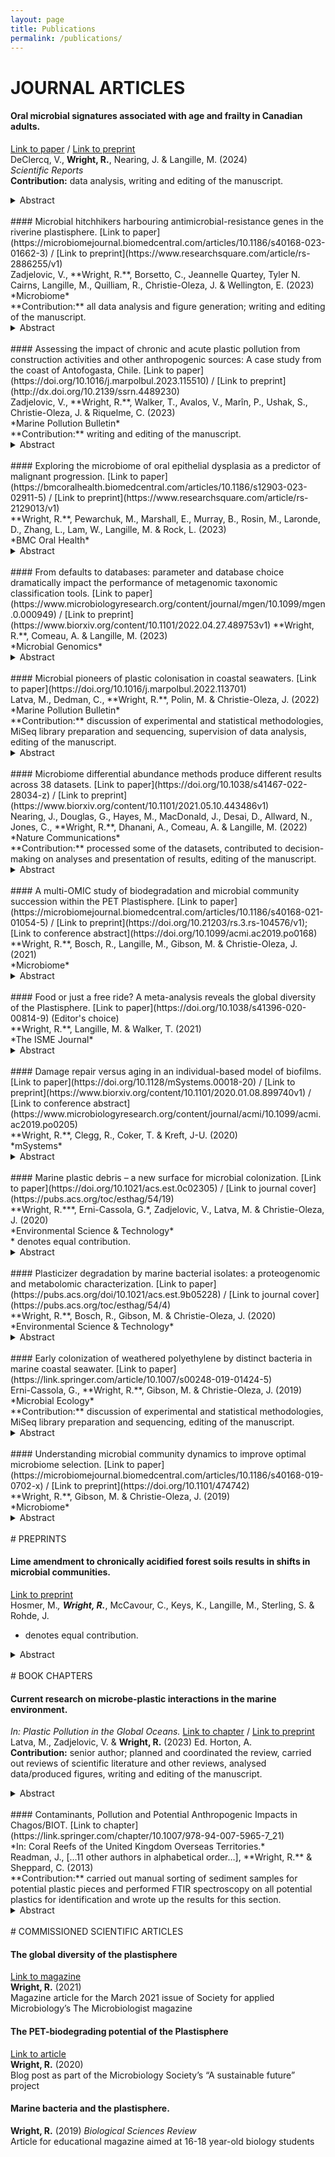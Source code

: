 ```yaml
---
layout: page
title: Publications
permalink: /publications/
---
```


# JOURNAL ARTICLES

#### Oral microbial signatures associated with age and frailty in Canadian adults.
[Link to paper](https://doi.org/10.1038/s41598-024-60409-8) / [Link to preprint](https://www.researchsquare.com/article/rs-3760138/v1)<br>
DeClercq, V., **Wright, R.**, Nearing, J. & Langille, M. (2024)<br>
*Scientific Reports* <br>
**Contribution:** data analysis, writing and editing of the manuscript.<br>
<details>
  <summary>Abstract</summary>
  This study aimed to assess the association between the oral microbiome, age, and frailty. Data and saliva samples were obtained from male and female participants aged 35–70 years (n = 1357). Saliva samples were analysed by 16S rRNA gene sequencing and differences in microbial diversity and community compositions were examined in relation to chronological age and the frailty index (FI). Most alpha diversity measures (Richness, Shannon Diversity, Faith’s Phylogenetic Diversity) showed an inverse association with frailty, whereas a positive association was observed with age and Shannon Diversity and Evenness. A further sex-stratified analysis revealed differences in measures of microbial diversity and composition. Multiple genera were detected as significantly differentially abundant with increasing frailty and age by at least two methods. With age, the relative abundance of Veillonella was reduced in both males and females, whereas increases in Corynebacterium appeared specific to males and Aggregatibacter, Fusobacterium, Neisseria, Stomatobaculum, and Porphyromonas specific to females. Beta diversity was significantly associated with multiple mental health components of the FI. This study shows age and frailty are differentially associated with measures of microbial diversity and composition, suggesting the oral microbiome may be a useful indicator of increased risk of frailty or a potential target for improving health in ageing adults.
</details>
<br>
#### Microbial hitchhikers harbouring antimicrobial-resistance genes in the riverine plastisphere.
[Link to paper](https://microbiomejournal.biomedcentral.com/articles/10.1186/s40168-023-01662-3) / [Link to preprint](https://www.researchsquare.com/article/rs-2886255/v1)<br>
Zadjelovic, V., **Wright, R.**, Borsetto, C., Jeannelle Quartey, Tyler N. Cairns, Langille, M., Quilliam, R., Christie-Oleza, J. & Wellington, E. (2023)<br>
*Microbiome*<br>
**Contribution:** all data analysis and figure generation; writing and editing of the manuscript.<br>
<details>
<summary>Abstract</summary>
<b>Background</b><br>
The widespread nature of plastic pollution has given rise to wide scientific and social concern regarding the capacity of these materials to serve as vectors for pathogenic bacteria and reservoirs for Antimicrobial Resistance Genes (ARG). In- and ex-situ incubations were used to characterise the riverine plastisphere taxonomically and functionally in order to determine whether antibiotics within the water influenced the ARG profiles in these microbiomes and how these compared to those on natural surfaces such as wood and their planktonic counterparts.<br>
<br>
<b>Results</b><br>
We show that plastics support a taxonomically distinct microbiome containing potential pathogens and ARGs. While the plastisphere was similar to those biofilms that grew on wood, they were distinct from the surrounding water microbiome. Hence, whilst potential opportunistic pathogens (i.e. Pseudomonas aeruginosa, Acinetobacter and Aeromonas) and ARG subtypes (i.e. those that confer resistance to macrolides/lincosamides, rifamycin, sulfonamides, disinfecting agents and glycopeptides) were predominant in all surface-related microbiomes, especially on weathered plastics, a completely different set of potential pathogens (i.e. Escherichia, Salmonella, Klebsiella and Streptococcus) and ARGs (i.e. aminoglycosides, tetracycline, aminocoumarin, fluoroquinolones, nitroimidazole, oxazolidinone and fosfomycin) dominated in the planktonic compartment. Our genome-centric analysis allowed the assembly of 215 Metagenome Assembled Genomes (MAGs), linking ARGs and other virulence-related genes to their host. Interestingly, a MAG belonging to Escherichia –that clearly predominated in water– harboured more ARGs and virulence factors than any other MAG, emphasising the potential virulent nature of these pathogenic-related groups. Finally, ex-situ incubations using environmentally-relevant concentrations of antibiotics increased the prevalence of their corresponding ARGs, but different riverine compartments –including plastispheres– were affected differently by each antibiotic.<br>
<br>
<b>Conclusions</b><br>
Our results provide insights into the capacity of the riverine plastisphere to harbour a distinct set of potentially pathogenic bacteria and function as a reservoir of ARGs. The environmental impact that plastics pose if they act as a reservoir for either pathogenic bacteria or ARGs is aggravated by the persistence of plastics in the environment due to their recalcitrance and buoyancy. Nevertheless, the high similarities with microbiomes growing on natural co-occurring materials and even more worrisome microbiome observed in the surrounding water highlights the urgent need to integrate the analysis of all environmental compartments when assessing risks and exposure to pathogens and ARGs in anthropogenically-impacted ecosystems.<br>
</details>
<br>
#### Assessing the impact of chronic and acute plastic pollution from construction activities and other anthropogenic sources: A case study from the coast of Antofogasta, Chile.
[Link to paper](https://doi.org/10.1016/j.marpolbul.2023.115510) / [Link to preprint](http://dx.doi.org/10.2139/ssrn.4489230)<br>
Zadjelovic, V., **Wright, R.**, Walker, T., Avalos, V., Marîn, P., Ushak, S., Christie-Oleza, J. & Riquelme, C. (2023)<br>
*Marine Pollution Bulletin*<br>
**Contribution:** writing and editing of the manuscript.<br>
<details>
<summary>Abstract</summary>
Plastic pollution is a critical environmental issue with far-reaching and not yet fully explored consequences. This study uncovered a significant source of plastic contamination arising from improper application and management of expanded polystyrene (EPS) utilised as expansion joints at a construction site near the coast of Antofagasta, Chile. Through meticulous field observations and calculations, we estimate that a staggering 82.9 million EPS spheres have the potential to be released into the environment from the 7.62 m3 of this material used for the construction of this coastal promenade, constituting a chronic source of pollution. Despite the ongoing construction, we have already evidenced mechanical fragmentation and dispersion of EPS microplastic pollution in the surrounding natural environment. To our knowledge, this is the first study that documents misused construction materials contributing to plastic pollution. In addition to the EPS pollution, our findings reveal an alarming accumulation of litter – an acute pollution source – including plastic cups, bottles, carrier bags, and several other construction materials (e.g. plastic nets, films) that are exacerbating the pollution problems within the region and potentially endangering marine and terrestrial organisms. These observations highlight the urgent need for mitigating measures and intervention policies targeting construction-related plastic and microplastic pollution, along with a more robust regulatory framework for construction activities as well as adequate surveillance and enforcement.
</details>
<br>
#### Exploring the microbiome of oral epithelial dysplasia as a predictor of malignant progression. 
[Link to paper](https://bmcoralhealth.biomedcentral.com/articles/10.1186/s12903-023-02911-5) / [Link to preprint](https://www.researchsquare.com/article/rs-2129013/v1)<br>
**Wright, R.**, Pewarchuk, M., Marshall, E., Murray, B., Rosin, M., Laronde, D., Zhang, L., Lam, W., Langille, M. & Rock, L. (2023)<br>
*BMC Oral Health*<br>
<details>
<summary>Abstract</summary>
A growing body of research associates the oral microbiome and oral cancer. Well-characterized clinical samples with outcome data are required to establish relevant associations between the microbiota and disease. The objective of this study was to characterize the community variations and the functional implications of the microbiome in low-grade oral epithelial dysplasia (OED) using 16S rRNA gene sequencing from annotated archival swabs in progressing (P) and non-progressing (NP) OED. We characterised the microbial community in 90 OED samples — 30 swabs from low-grade OED that progressed to cancer (cases) and 60 swabs from low-grade OED that did not progress after a minimum of 5 years of follow up (matched control subjects). There were small but significant differences between P and NP samples in terms of alpha diversity as well as beta diversity in conjunction with other clinical factors such as age and smoking status for both taxa and functional predictions. Across all samples, the most abundant genus was Streptococcus, followed by Haemophilus, Rothia, and Neisseria. Taxa and predicted functions were identified that were significantly differentially abundant with progression status (all Ps and NPs), when samples were grouped broadly by the number of years between sampling and progression or in specific time to progression for Ps only. However, these differentially abundant features were typically present only at low abundances. For example, Campylobacter was present in slightly higher abundance in Ps (1.72%) than NPs (1.41%) and this difference was significant when Ps were grouped by time to progression. Furthermore, several of the significantly differentially abundant functions were linked to the Campylobacteraceae family in Ps and may justify further investigation. Larger cohort studies to further explore the microbiome as a potential biomarker of risk in OED are warranted.
</details>
<br>
#### From defaults to databases: parameter and database choice dramatically impact the performance of metagenomic taxonomic classification tools.
[Link to paper](https://www.microbiologyresearch.org/content/journal/mgen/10.1099/mgen.0.000949) / [Link to preprint](https://www.biorxiv.org/content/10.1101/2022.04.27.489753v1)
**Wright, R.**, Comeau, A. & Langille, M. (2023)<br>
*Microbial Genomics* <br>
<details>
<summary>Abstract</summary>
In metagenomic analyses of microbiomes, one of the first steps is usually the taxonomic classification of reads by comparison to a database of previously taxonomically classified genomes. While different studies comparing metagenomic taxonomic classification methods have determined that different tools are ‘best’, there are two tools that have been used the most to-date: Kraken (k-mer-based classification against a user-constructed database) and MetaPhlAn (classification by alignment to clade-specific marker genes), the latest versions of which are Kraken2 and MetaPhlAn 3, respectively. We found large discrepancies in both the proportion of reads that were classified as well as the number of species that were identified when we used both Kraken2 and MetaPhlAn 3 to classify reads within metagenomes from human-associated or environmental datasets. We then investigated which of these tools would give classifications closest to the real composition of metagenomic samples using a range of simulated and mock samples and examined the combined impact of tool–parameter–database choice on the taxonomic classifications given. This revealed that there may not be a one-size-fits-all ‘best’ choice. While Kraken2 can achieve better overall performance, with higher precision, recall and F1 scores, as well as alpha- and beta-diversity measures closer to the known composition than MetaPhlAn 3, the computational resources required for this may be prohibitive for many researchers, and the default database and parameters should not be used. We therefore conclude that the best tool–parameter–database choice for a particular application depends on the scientific question of interest, which performance metric is most important for this question and the limit of available computational resources.
</details>
<br>
#### Microbial pioneers of plastic colonisation in coastal seawaters. 
[Link to paper](https://doi.org/10.1016/j.marpolbul.2022.113701)<br>
Latva, M., Dedman, C., **Wright, R.**, Polin, M. & Christie-Oleza, J. (2022)<br>
*Marine Pollution Bulletin*<br>
**Contribution:** discussion of experimental and statistical methodologies, MiSeq library preparation and sequencing, supervision of data analysis, editing of the manuscript.<br>
<details>
<summary>Abstract</summary>
Plastics, when entering the environment, are immediately colonised by microorganisms. This modifies their physico-chemical properties as well as their transport and fate in natural ecosystems, but whom pioneers this colonisation in marine ecosystems? Previous studies have focused on microbial communities that develop on plastics after relatively long incubation periods (i.e., days to months), but very little data is available regarding the earliest stages of colonisation on buoyant plastics in marine waters (i.e., minutes or hours). We conducted a preliminary study where the earliest hours of microbial colonisation on buoyant plastics in marine coastal waters were investigated by field incubations and amplicon sequencing of the prokaryotic and eukaryotic communities. Our results show that members of the Bacteroidetes group pioneer microbial attachment to plastics but, over time, their presence is masked by other groups – Gammaproteobacteria at first and later by Alphaproteobacteria. Interestingly, the eukaryotic community on plastics exposed to sunlight became dominated by phototrophic organisms from the phylum Ochrophyta, diatoms at the start and brown algae towards the end of the three-day incubations. This study defines the pioneering microbial community that colonises plastics immediately when entering coastal marine environments and that may set the seeding Plastisphere of plastics in the oceans.
</details>
<br>
#### Microbiome differential abundance methods produce different results across 38 datasets. 
[Link to paper](https://doi.org/10.1038/s41467-022-28034-z) / [Link to preprint](https://www.biorxiv.org/content/10.1101/2021.05.10.443486v1)<br>
Nearing, J., Douglas, G., Hayes, M., MacDonald, J., Desai, D., Allward, N., Jones, C., **Wright, R.**, Dhanani, A., Comeau, A. & Langille, M. (2022)<br>
*Nature Communications*<br>
**Contribution:** processed some of the datasets, contributed to decision-making on analyses and presentation of results, editing of the manuscript.<br>
<details>
<summary>Abstract</summary>
Identifying differentially abundant microbes is a common goal of microbiome studies. Multiple methods are used interchangeably for this purpose in the literature. Yet, there are few large-scale studies systematically exploring the appropriateness of using these tools interchangeably, and the scale and significance of the differences between them. Here, we compare the performance of 14 differential abundance testing methods on 38 16S rRNA gene datasets with two sample groups. We test for differences in amplicon sequence variants and operational taxonomic units (ASVs) between these groups. Our findings confirm that these tools identified drastically different numbers and sets of significant ASVs, and that results depend on data pre-processing. For many tools the number of features identified correlate with aspects of the data, such as sample size, sequencing depth, and effect size of community differences. ALDEx2 and ANCOM-II produce the most consistent results across studies and agree best with the intersect of results from different approaches. Nevertheless, we recommend that researchers should use a consensus approach based on multiple differential abundance methods to help ensure robust biological interpretations.
</details>
<br>
#### A multi-OMIC study of biodegradation and microbial community succession within the PET Plastisphere. 
[Link to paper](https://microbiomejournal.biomedcentral.com/articles/10.1186/s40168-021-01054-5) / [Link to preprint](https://doi.org/10.21203/rs.3.rs-104576/v1); [Link to conference abstract](https://doi.org/10.1099/acmi.ac2019.po0168)<br>
**Wright, R.**, Bosch, R., Langille, M., Gibson, M. & Christie-Oleza, J. (2021)<br>
*Microbiome*<br>
<details>
<summary>Abstract</summary>
<b>Background</b><br>
Plastics now pollute marine environments across the globe. On entering these environments, plastics are rapidly colonised by a diverse community of microorganisms termed the plastisphere. Members of the plastisphere have a myriad of diverse functions typically found in any biofilm but, additionally, a number of marine plastisphere studies have claimed the presence of plastic-biodegrading organisms, although with little mechanistic verification. Here, we obtained a microbial community from marine plastic debris and analysed the community succession across 6 weeks of incubation with different polyethylene terephthalate (PET) products as the sole carbon source, and further characterised the mechanisms involved in PET degradation by two bacterial isolates from the plastisphere.<br>
<br>
<b>Results</b><br>
We found that all communities differed significantly from the inoculum and were dominated by Gammaproteobacteria, i.e. Alteromonadaceae and Thalassospiraceae at early time points, Alcanivoraceae at later time points and Vibrionaceae throughout. The large number of encoded enzymes involved in PET degradation found in predicted metagenomes and the observation of polymer oxidation by FTIR analyses both suggested PET degradation was occurring. However, we were unable to detect intermediates of PET hydrolysis with metabolomic analyses, which may be attributed to their rapid depletion by the complex community. To further confirm the PET biodegrading potential within the plastisphere of marine plastic debris, we used a combined proteogenomic and metabolomic approach to characterise amorphous PET degradation by two novel marine isolates, Thioclava sp. BHET1 and Bacillus sp. BHET2. The identification of PET hydrolytic intermediates by metabolomics confirmed that both isolates were able to degrade PET. High-throughput proteomics revealed that whilst Thioclava sp. BHET1 used the degradation pathway identified in terrestrial environment counterparts, these were absent in Bacillus sp. BHET2, indicating that either the enzymes used by this bacterium share little homology with those characterised previously, or that this bacterium uses a novel pathway for PET degradation.<br>
<br>
<b>Conclusions</b><br>
Overall, the results of our multi-OMIC characterisation of PET degradation provide a significant step forwards in our understanding of marine plastic degradation by bacterial isolates and communities and evidences the biodegrading potential extant in the plastisphere of marine plastic debris.<br>
</details>
<br>
#### Food or just a free ride? A meta-analysis reveals the global diversity of the Plastisphere.
[Link to paper](https://doi.org/10.1038/s41396-020-00814-9) (Editor's choice)<br>
**Wright, R.**, Langille, M. & Walker, T. (2021)<br>
*The ISME Journal*<br>
<details>
<summary>Abstract</summary>
It is now indisputable that plastics are ubiquitous and problematic in ecosystems globally. Many suggestions have been made about the role that biofilms colonizing plastics in the environment—termed the “Plastisphere”—may play in the transportation and ecological impact of these plastics. By collecting and re-analyzing all raw 16S rRNA gene sequencing and metadata from 2,229 samples within 35 studies, we have performed the first meta-analysis of the Plastisphere in marine, freshwater, other aquatic (e.g., brackish or aquaculture) and terrestrial environments. We show that random forest models can be trained to differentiate between groupings of environmental factors as well as aspects of study design, but—crucially—also between plastics when compared with control biofilms and between different plastic types and community successional stages. Our meta-analysis confirms that potentially biodegrading Plastisphere members, the hydrocarbonoclastic Oceanospirillales and Alteromonadales are consistently more abundant in plastic than control biofilm samples across multiple studies and environments. This indicates the predilection of these organisms for plastics and confirms the urgent need for their ability to biodegrade plastics to be comprehensively tested. We also identified key knowledge gaps that should be addressed by future studies.
</details>
<br>
#### Damage repair versus aging in an individual-based model of biofilms.
[Link to paper](https://doi.org/10.1128/mSystems.00018-20) / [Link to preprint](https://www.biorxiv.org/content/10.1101/2020.01.08.899740v1) / [Link to conference abstract](https://www.microbiologyresearch.org/content/journal/acmi/10.1099/acmi.ac2019.po0205)<br>
**Wright, R.**, Clegg, R., Coker, T. & Kreft, J-U. (2020)<br>
*mSystems* <br>
<details>
<summary>Abstract</summary>
The extent of senescence due to damage accumulation—or aging—is evidently evolvable as it differs hugely between species and is not universal, suggesting that its fitness advantages depend on life history and environment. In contrast, repair of damage is present in all organisms studied. Despite the fundamental trade-off between investing resources into repair or into growth, repair and segregation of damage have not always been considered alternatives. For unicellular organisms, unrepaired damage could be divided asymmetrically between daughter cells, leading to senescence of one and rejuvenation of the other. Repair of “unicells” has been predicted to be advantageous in well-mixed environments such as chemostats. Most microorganisms, however, live in spatially structured systems, such as biofilms, with gradients of environmental conditions and cellular physiology as well as a clonal population structure. To investigate whether this clonal structure might favor senescence by damage segregation (a division-of-labor strategy akin to the germline-soma division in multicellular organisms), we used an individual-based computational model and developed an adaptive repair strategy where cells respond to their current intracellular damage levels by investing into repair machinery accordingly. Our simulations showed that the new adaptive repair strategy was advantageous provided that growth was limited by substrate availability, which is typical for biofilms. Thus, biofilms do not favor a germline-soma-like division of labor between daughter cells in terms of damage segregation. We suggest that damage segregation is beneficial only when extrinsic mortality is high, a degree of multicellularity is present, and an active mechanism makes segregation effective.<br><br>
<b>IMPORTANCE</b> Damage is an inevitable consequence of life. For unicellular organisms, this leads to a trade-off between allocating resources into damage repair or into growth coupled with segregation of damage upon cell division, i.e., aging and senescence. Few studies considered repair as an alternative to senescence. None considered biofilms, where the majority of unicellular organisms live, although fitness advantages in well-mixed systems often turn into disadvantages in spatially structured systems such as biofilms. We compared the fitness consequences of aging versus an adaptive repair mechanism based on sensing damage, using an individual-based model of a generic unicellular organism growing in biofilms. We found that senescence is not beneficial provided that growth is limited by substrate availability. Instead, it is useful as a stress response to deal with damage that failed to be repaired when (i) extrinsic mortality was high; (ii) a degree of multicellularity was present; and (iii) damage segregation was effective.
</details>
<br>
#### Marine plastic debris – a new surface for microbial colonization. 
[Link to paper](https://doi.org/10.1021/acs.est.0c02305) / [Link to journal cover](https://pubs.acs.org/toc/esthag/54/19)<br>
**Wright, R.***, Erni-Cassola, G.*, Zadjelovic, V., Latva, M. & Christie-Oleza, J. (2020)<br>
*Environmental Science & Technology* <br>
* denotes equal contribution.<br>
<details>
<summary>Abstract</summary>
Plastics become rapidly colonized by microbes when released into marine environments. This microbial community—the Plastisphere—has recently sparked a multitude of scientific inquiries and generated a breadth of knowledge, which we bring together in this review. Besides providing a better understanding of community composition and biofilm development in marine ecosystems, we critically discuss current research on plastic biodegradation and the identification of potentially pathogenic “hitchhikers” in the Plastisphere. The Plastisphere is at the interface between the plastic and its surrounding milieu, and thus drives every interaction that this synthetic material has with its environment, from ecotoxicity and new links in marine food webs to the fate of the plastics in the water column. We conclude that research so far has not shown Plastisphere communities to starkly differ from microbial communities on other inert surfaces, which is particularly true for mature biofilm assemblages. Furthermore, despite progress that has been made in this field, we recognize that it is time to take research on plastic–Plastisphere–environment interactions a step further by identifying present gaps in our knowledge and offering our perspective on key aspects to be addressed by future studies: (I) better physical characterization of marine biofilms, (II) inclusion of relevant controls, (III) study of different successional stages, (IV) use of environmentally relevant concentrations of biofouled microplastics, and (V) prioritization of gaining a mechanistic and functional understanding of Plastisphere communities.
</details>
<br>
#### Plasticizer degradation by marine bacterial isolates: a proteogenomic and metabolomic characterization. 
[Link to paper](https://pubs.acs.org/doi/10.1021/acs.est.9b05228) / [Link to journal cover](https://pubs.acs.org/toc/esthag/54/4)<br>
**Wright, R.**, Bosch, R., Gibson, M. & Christie-Oleza, J. (2020)<br>
*Environmental Science & Technology* <br>
<details>
<summary>Abstract</summary>
Many commercial plasticizers are toxic endocrine-disrupting chemicals that are added to plastics during manufacturing and may leach out once they reach the environment. Traditional phthalic acid ester plasticizers (PAEs), such as dibutyl phthalate (DBP) and bis(2-ethyl hexyl) phthalate (DEHP), are now increasingly being replaced with more environmentally friendly alternatives, such as acetyl tributyl citrate (ATBC). While the metabolic pathways for PAE degradation have been established in the terrestrial environment, to our knowledge, the mechanisms for ATBC biodegradation have not been identified previously and plasticizer degradation in the marine environment remains underexplored. From marine plastic debris, we enriched and isolated microbes able to grow using a range of plasticizers and, for the first time, identified the pathways used by two phylogenetically distinct bacteria to degrade three different plasticizers (i.e., DBP, DEHP, and ATBC) via a comprehensive proteogenomic and metabolomic approach. This integrated multi-OMIC study also revealed the different mechanisms used for ester side-chain removal from the different plasticizers (esterases and enzymes involved in the β-oxidation pathway) as well as the molecular response to deal with toxic intermediates, that is, phthalate, and the lower biodegrading potential detected for ATBC than for PAE plasticizers. This study highlights the metabolic potential that exists in the biofilms that colonize plastics—the Plastisphere—to effectively biodegrade plastic additives and flags the inherent importance of microbes in reducing plastic toxicity in the environment.
</details>
<br>
#### Early colonization of weathered polyethylene by distinct bacteria in marine coastal seawater. 
[Link to paper](https://link.springer.com/article/10.1007/s00248-019-01424-5)<br>
Erni-Cassola, G., **Wright, R.**, Gibson, M. & Christie-Oleza, J. (2019)<br>
*Microbial Ecology* <br>
**Contribution:** discussion of experimental and statistical methodologies, MiSeq library preparation and sequencing, editing of the manuscript.<br>
<details>
<summary>Abstract</summary>
Plastic debris in aquatic environments is rapidly colonized by a diverse community of microorganisms, often referred to as the “Plastisphere.” Given that common plastics are derived from fossil fuels, one would expect that Plastispheres should be enriched with obligate hydrocarbon-degrading bacteria (OHCB). So far, though, different polymer types do not seem to exert a strong effect on determining the composition of the Plastisphere, and putative biodegrading bacteria are only found as rare taxa within these biofilms. Here, we show through 16S rRNA gene sequencing that the enrichment of a prominent OHCB member on weathered and non-weathered polyethylene only occurred at early stages of colonization (i.e., after 2 days of incubation in coastal marine water; 5.8% and 3.7% of relative abundance, respectively, vs. 0.6% on glass controls). As biofilms matured, these bacteria decreased in relative abundance on all materials (< 0.3% after 9 days). Apart from OHCB, weathered polyethylene strongly enriched for other distinct organisms during early stages of colonization, such as a specific member of the Roseobacter group and a member of the genus Aestuariibacter (median 26.9% and 1.8% of the community, respectively), possibly as a consequence of the availability of short-oxidized chains generated from weathering. Our results demonstrate that Plastispheres can vary in accordance with the weathering state of the material and that very early colonizing communities are enriched with taxa that can potentially degrade hydrocarbons. Given the lack of persistent enrichment and overall community convergence between materials over time, common non-hydrolysable polymers might not serve as an important source of carbon for mature Plastispheres once the labile substrates generated from weathering have been depleted.
</details>
<br>
#### Understanding microbial community dynamics to improve optimal microbiome selection.
[Link to paper](https://microbiomejournal.biomedcentral.com/articles/10.1186/s40168-019-0702-x) / [Link to preprint](https://doi.org/10.1101/474742)<br>
**Wright, R.**, Gibson, M. & Christie-Oleza, J. (2019) <br>
*Microbiome* <br>
<details>
<summary>Abstract</summary>
<b>Background</b><br>
Artificial selection of microbial communities that perform better at a desired process has seduced scientists for over a decade, but the method has not been systematically optimised nor the mechanisms behind its success, or failure, determined. Microbial communities are highly dynamic and, hence, go through distinct and rapid stages of community succession, but the consequent effect this may have on artificially selected communities is unknown.<br>
<br>
<b>Results</b><br>
Using chitin as a case study, we successfully selected for microbial communities with enhanced chitinase activities but found that continuous optimisation of incubation times between selective transfers was of utmost importance. The analysis of the community composition over the entire selection process revealed fundamental aspects in microbial ecology: when incubation times between transfers were optimal, the system was dominated by Gammaproteobacteria (i.e. main bearers of chitinase enzymes and drivers of chitin degradation), before being succeeded by cheating, cross-feeding and grazing organisms.<br>
<br>
<b>Conclusions</b><br>
The selection of microbiomes to enhance a desired process is widely used, though the success of artificially selecting microbial communities appears to require optimal incubation times in order to avoid the loss of the desired trait as a consequence of an inevitable community succession. A comprehensive understanding of microbial community dynamics will improve the success of future community selection studies.<br>
</details>
<br>
# PREPRINTS

#### Lime amendment to chronically acidified forest soils results in shifts in microbial communities.
[Link to preprint](https://doi.org/10.21203/rs.3.rs-3876773/v1)<br>
Hosmer, M.*, **Wright, R.***, McCavour, C., Keys, K., Langille, M., Sterling, S. & Rohde, J. <br>
* denotes equal contribution. <br>
<details>
<summary>Abstract</summary>
A consequence of past acid rain events has been chronic acidification of both Nova Scotian forests and watersheds, leading to a loss of essential nutrients and subsequently to decreased forest productivity and biodiversity. Liming – supplementing forests with crushed rock (dolomite, limestone, or basalt) – can restore essential nutrients to acidified soils as well as increasing the pH of the soils and the carbon capture by forests by promotion of tree growth. The effectiveness of liming treatments have often been assessed biologically through tree growth measurements, but microorganisms respond rapidly to changes in pH and nutrient availability, and would potentially provide early insights into forest recovery. However, the impact of liming on the soil microbiome is not well understood; understanding the impacts of liming on a micro as well as a macro level will help to determine whether liming is a good remediation strategy for Nova Scotia. A pilot study evaluating liming in acidified forests in Nova Scotia began in 2017. Microbiome analyses (prokaryotic 16S rRNA and fungal ITS2 gene amplicon sequencing) of three different depths (horizons) of soil show significant differences between lime-treated and control soils for the prokaryotic but not fungal communities, particularly in the uppermost soil horizon sampled. Notably, several genera, particularly from the Bacteroidia class, were significantly more abundant in treated than control soils in both upper soil horizons. The impacts of liming treatment were smaller in the deepest soil horizon sampled, suggesting that lime amendment either takes longer to reach these depths, or has little impact on these microbial communities. Future studies that investigate the functional capacity of these microbial communities and longitudinal follow-ups are warranted.
</details>
<br>
# BOOK CHAPTERS

#### Current research on microbe-plastic interactions in the marine environment. 
*In: Plastic Pollution in the Global Oceans.*
[Link to chapter](https://doi.org/10.1142/9789811259111_0011) / [Link to preprint](https://www.preprints.org/manuscript/202107.0273/v1)<br>
Latva, M., Zadjelovic, V. & **Wright, R.** (2023) Ed. Horton, A. <br>
**Contribution:** senior author; planned and coordinated the review, carried out reviews of scientific literature and other reviews, analysed data/produced figures, writing and editing of the manuscript.<br>
<details>
<summary>Abstract</summary>
The microbial colonisers of plastics – the ‘plastisphere’ – can affect all interactions that plastics have with their surrounding environments. While only specifically characterised within the last 10 years, at the beginning of 2021 there were 140 primary research and 65 review articles that investigate at least one aspect of the plastisphere. We gathered information on the locations and methodologies used by each of the primary research articles, highlighting several aspects of plastisphere research that remain understudied: (i) the non-bacterial plastisphere constituents; (ii) the mechanisms used to degrade plastics by marine isolates or communities; (iii) the capacity for plastisphere members to be pathogenic or carry antimicrobial resistance genes; and (iv) meta-OMIC characterisations of the plastisphere. We have also summarised the topics covered by the existing plastisphere review articles, identifying areas that have received less attention to date – most of which are in line with the areas that have fewer primary research articles. Therefore, in addition to providing an overview of some fundamental topics such as biodegradation and community assembly, we discuss the importance of eukaryotes in shaping the plastisphere, potential pathogens carried by plastics and the impact of the plastisphere on plastic transport and biogeochemical cycling. Finally, we summarise the future directions suggested by the reviews that we have evaluated and suggest other key research questions.
</details>
<br>
#### Contaminants, Pollution and Potential Anthropogenic Impacts in Chagos/BIOT.
[Link to chapter](https://link.springer.com/chapter/10.1007/978-94-007-5965-7_21)<br>
*In: Coral Reefs of the United Kingdom Overseas Territories.*<br>
Readman, J., […11 other authors in alphabetical order…], **Wright, R.** & Sheppard, C. (2013) <br>
**Contribution:** carried out manual sorting of sediment samples for potential plastic pieces and performed FTIR spectroscopy on all potential plastics for identification and wrote up the results for this section.<br>
<details>
<summary>Abstract</summary>
A broad range of chemical contaminants and pollutants have been measured within the Chagos Archipelago. Contamination is amongst the lowest in the world. Whilst much data is in the open literature, the chapter also includes details of extensive pollution monitoring for the atoll Diego Garcia which hosts a military facility. Hydrocarbons present are primarily of a natural origin with negligible evidence of contamination from petroleum or combustion origins. Tar balls, however, have been reported on several beaches in the Archipelago. Analyses of faecal steroids provide negligible evidence of sewage contamination. ‘Persistent organic pollutants’ (POPs), including PCBs and pesticides, were generally below analytical detection limits, as were polyfluorinated compounds, brominated, chlorinated and organo-phosphorous flame retardants, fluorinated tensides, and surfactants (PFOS). Antifouling biocides and herbicides in Diego Garcia show negligible contamination. Metal concentrations are very low. Levels of most contaminants are typically comparable to those recorded in environments perceived to be pristine, for example, the Antarctic. In Diego Garcia, extensive monitoring includes regular analyses in accredited US laboratories of over one hundred metals and organic contaminants. Results generally reveal concentrations below detection limits. This is in agreement with the open literature surveys. These legislated assessments are designed to ensure both environmental and human health preservation. Whilst many detection limits are higher than those of the independent surveys, they generally confirm the pristine nature of the Archipelago. Beach surveys, however, revealed a surprisingly high number of pieces of debris throughout the Archipelago, mainly plastics of South East Asian origin. The number of litter pieces in Diego Garcia was less than in the other atolls, reductions being attributed to beach clean-up events. Microplastic contamination is shown to be both widespread and relatively high compared to other locations on a global scale, and there were significantly more microplastics at uninhabited atolls compared to the Diego Garcia, showing the potential for microplastics to accumulate in remote locations. Holothurian (sea cucumber) poaching has been another significant environmental pressure on the coral reefs of Chagos and is included in this review, in view of the reported ecological benefits of the group to reef health and resilience.
</details>
<br>
# COMMISSIONED SCIENTIFIC ARTICLES

#### The global diversity of the plastisphere
[Link to magazine](https://sfam.org.uk/knowledge/microbiologist-magazine.html)<br>
**Wright, R.** (2021)<br>
Magazine article for the March 2021 issue of Society for applied Microbiology’s The Microbiologist magazine<br>

#### The PET-biodegrading potential of the Plastisphere
[Link to article](https://microbiologysociety.org/our-work/75th-anniversary-a-sustainable-future/circular-economy/circular-economy-case-studies/the-pet-biodegrading-potential-of-the-plastisphere.html)<br>
**Wright, R.** (2020)<br>
Blog post as part of the Microbiology Society’s “A sustainable future” project<br>

#### Marine bacteria and the plastisphere. 
**Wright, R.** (2019) *Biological Sciences Review*<br>
Article for educational magazine aimed at 16-18 year-old biology students

